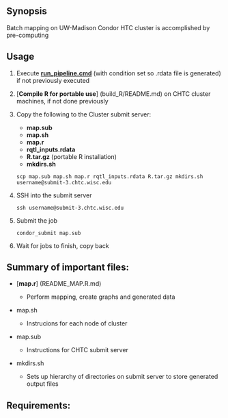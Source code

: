 ## Synopsis
Batch mapping on UW-Madison Condor HTC cluster is accomplished by pre-computing 

## Usage
1. Execute [**run_pipeline.cmd**](../README.md) (with condition set so .rdata file is generated) if not previously executed
2. [**Compile R for portable use**] (build_R/README.md) on CHTC cluster machines, if not done previously
3. Copy the following to the Cluster submit server:
	* **map.sub**
	* **map.sh**
	* **map.r**
	* **rqtl_inputs.rdata**
	* **R.tar.gz**	(portable R installation)
	* **mkdirs.sh**
	
	`scp map.sub map.sh map.r rqtl_inputs.rdata R.tar.gz mkdirs.sh username@submit-3.chtc.wisc.edu`
	
4. SSH into the submit server

	`ssh username@submit-3.chtc.wisc.edu`


3. Submit the job

	`condor_submit map.sub`
	
4. Wait for jobs to finish, copy back 
	
	
## Summary of important files:
* [**map.r**] (README_MAP.R.md)
  * Perform mapping, create graphs and generated data

* map.sh
  * Instrucions for each node of cluster

* map.sub
  * Instructions for CHTC submit server

* mkdirs.sh
  * Sets up hierarchy of directories on submit server to store generated output files

## Requirements:
